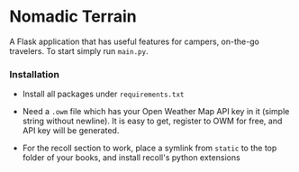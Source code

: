 # Nomadic Terrain

A Flask application that has useful features for campers, on-the-go
travelers. To start simply run `main.py`.

### Installation

- Install all packages under `requirements.txt`

- Need a `.owm` file which has your Open Weather Map API key in it
  (simple string without newline).  It is easy to get, register to OWM
  for free, and API key will be generated.

- For the recoll section to work, place a symlink from `static` to the
  top folder of your books, and install recoll's python extensions

